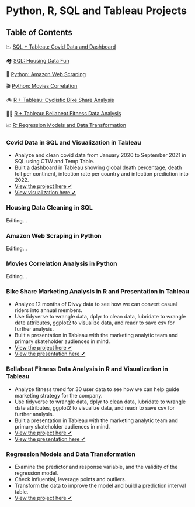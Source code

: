 # Python, R, SQL and Tableau Projects


## Table of Contents
📉 [SQL + Tableau: Covid Data and Dashboard](#covid-data-in-sql-and-visualization-in-tableau)

🏘  [SQL: Housing Data Fun](#housing-data-cleaning-in-sql)

🛒 [Python: Amazon Web Scraping](#amazon-web-scraping-in-python)

🎬 [Python: Movies Correlation](#amazon-web-scraping-in-python)

🚲 [R + Tableau: Cyclistic Bike Share Analysis](#bike-share-marketing-analysis-in-r-and-presentation-in-tableau)

🏊‍♀️ [R + Tableau: Bellabeat Fitness Data Analysis](#bellabeat-fitness-data-analysis-in-r-and-visualization-in-tableau)

📈 [R: Regression Models and Data Transformation](#regression-models-and-data-transformation)


### Covid Data in SQL and Visualization in Tableau

- Analyze and clean covid data from January 2020 to September 2021 in SQL using CTW and Temp Table.
- Built a dashboard in Tableau showing global death percentage, death toll per continent, infection rate per country and infection prediction into 2022.
- [View the project here ✔](https://github.com/xtenix88/Data-Portfolio/blob/main/Covid-Portfolio-Project.sql)
- [View visualization here ✔](https://public.tableau.com/app/profile/emily.liang7497/viz/Covid-Dashboard-September-2021/Dashboard1)


### Housing Data Cleaning in SQL

Editing...

### Amazon Web Scraping in Python

Editing...

### Movies Correlation Analysis in Python

Editing...

### Bike Share Marketing Analysis in R and Presentation in Tableau

- Analyze 12 months of Divvy data to see how we can convert casual riders into annual members.
- Use tidyverse to wrangle data, dplyr to clean data, lubridate to wrangle date attributes, ggplot2 to visualize data, and readr to save csv for further analysis.
- Built a presentation in Tableau with the marketing analytic team and primary skateholder audiences in mind.
- [View the project here ✔](https://github.com/xtenix88/Google-Data-Analytics-Cyclistic-Case-Study)
- [View the presentation here ✔](https://public.tableau.com/app/profile/emily.liang7497/viz/CyclistBikeShareAnalysis/Story1)

### Bellabeat Fitness Data Analysis in R and Visualization in Tableau
- Analyze fitness trend for 30 user data to see how we can help guide marketing strategy for the company.
- Use tidyverse to wrangle data, dplyr to clean data, lubridate to wrangle date attributes, ggplot2 to visualize data, and readr to save csv for further analysis.
- Built a presentation in Tableau with the marketing analytic team and primary skateholder audiences in mind.
- [View the project here ✔](https://github.com/xtenix88/Google-Data-Analytics-Bellabeat-Case-Study)
- [View the presentation here ✔](https://public.tableau.com/app/profile/emily.liang7497/viz/BellabeatFitnessDataAnalysis-GoogleDataAnalyticsCapstone/Story1)

### Regression Models and Data Transformation
- Examine the predictor and response variable, and the validity of the regression model.
- Check influential, leverage points and outliers. 
- Transform the data to improve the model and build a prediction interval table.
- [View the project here ✔](https://github.com/xtenix88/Statistical-Learning-in-R/tree/main/Regression)
